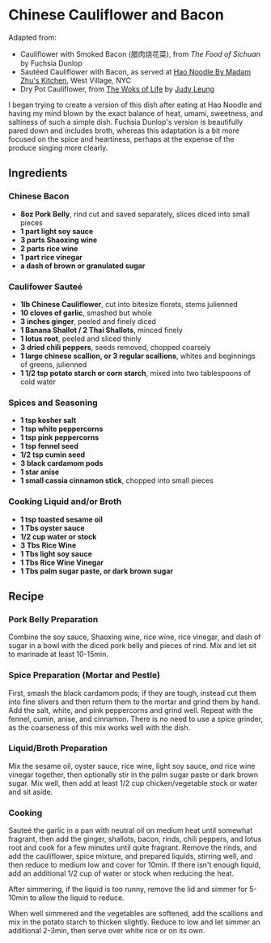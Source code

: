 # Chinese Cauliflower and Bacon
Adapted from:
- Cauliflower with Smoked Bacon (腊肉烧花菜), from _The Food of Sichuan_ by Fuchsia Dunlop
- Sautéed Cauliflower with Bacon, as served at [Hao Noodle By Madam Zhu's Kitchen](https://haonoodle.com/), West Village, NYC
- Dry Pot Cauliflower, from [The Woks of Life](https://thewoksoflife.com/dry-pot-cauliflower/) by [Judy Leung](https://thewoksoflife.com/author/jleung/)

I began trying to create a version of this dish after eating at Hao Noodle and having my mind blown by the exact balance of heat, umami, sweetness, and saltiness of such a simple dish. Fuchsia Dunlop's version is beautifully pared down and includes broth, whereas this adaptation is a bit more focused on the spice and heartiness, perhaps at the expense of the produce singing more clearly.

## Ingredients
### Chinese Bacon
- **8oz Pork Belly**, rind cut and saved separately, slices diced into small pieces
- **1 part light soy sauce**
- **3 parts Shaoxing wine**
- **2 parts rice wine**
- **1 part rice vinegar**
- **a dash of brown or granulated sugar**

### Caulifower Sauteé
- **1lb Chinese Cauliflower**, cut into bitesize florets, stems julienned
- **10 cloves of garlic**, smashed but whole
- **3 inches ginger**, peeled and finely diced
- **1 Banana Shallot / 2 Thai Shallots**, minced finely
- **1 lotus root**, peeled and sliced thinly
- **3 dried chili peppers**, seeds removed, chopped coarsely
- **1 large chinese scallion, or 3 regular scallions**, whites and beginnings of greens, julienned
- **1 1/2 tsp potato starch or corn starch**, mixed into two tablespoons of cold water

### Spices and Seasoning
- **1 tsp kosher salt**
- **1 tsp white peppercorns**
- **1 tsp pink peppercorns**
- **1 tsp fennel seed**
- **1/2 tsp cumin seed**
- **3 black cardamom pods**
- **1 star anise**
- **1 small cassia cinnamon stick**, chopped into small pieces
 
### Cooking Liquid and/or Broth
- **1 tsp toasted sesame oil**
- **1 Tbs oyster sauce**
- **1/2 cup water or stock**
- **3 Tbs Rice Wine**
- **1 Tbs light soy sauce**
- **1 Tbs Rice Wine Vinegar**
- **1 Tbs palm sugar paste, or dark brown sugar**

## Recipe

### Pork Belly Preparation
Combine the soy sauce, Shaoxing wine, rice wine, rice vinegar, and dash of sugar in a bowl with the diced pork belly and pieces of rind. Mix and let sit to marinade at least 10-15min.

### Spice Preparation (Mortar and Pestle)
First, smash the black cardamom pods; if they are tough, instead cut them into fine slivers and then return them to the mortar and grind them by hand. Add the salt, white, and pink peppercorns and grind well. Repeat with the fennel, cumin, anise, and cinnamon. There is no need to use a spice grinder, as the coarseness of this mix works well with the dish.

### Liquid/Broth Preparation
Mix the sesame oil, oyster sauce, rice wine, light soy sauce, and rice wine vinegar together, then optionally stir in the palm sugar paste or dark brown sugar. Mix well, then add at least 1/2 cup chicken/vegetable stock or water and sit aside.

### Cooking
Sauteé the garlic in a pan with neutral oil on medium heat until somewhat fragrant, then add the ginger, shallots, bacon, rinds, chili peppers, and lotus root and cook for a few minutes until quite fragrant. Remove the rinds, and add the cauliflower, spice mixture, and prepared liquids, stirring well, and then reduce to medium low and cover for 10min. If there isn't enough liquid, add an additional 1/2 cup of water or stock when reducing the heat.

After simmering, if the liquid is too runny, remove the lid and simmer for 5-10min to allow the liquid to reduce.

When well simmered and the vegetables are softened, add the scallions and mix in the potato starch to thicken slightly. Reduce to low and let simmer an additional 2-3min, then serve over white rice or on its own.

